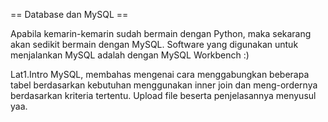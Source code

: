 == Database dan MySQL ==

Apabila kemarin-kemarin sudah bermain dengan Python, maka sekarang akan sedikit bermain dengan MySQL. Software yang digunakan untuk menjalankan MySQL adalah dengan MySQL Workbench :)

Lat1.Intro MySQL, membahas mengenai cara menggabungkan beberapa tabel berdasarkan kebutuhan menggunakan inner join dan meng-ordernya berdasarkan kriteria tertentu.
Upload file beserta penjelasannya menyusul yaa.
